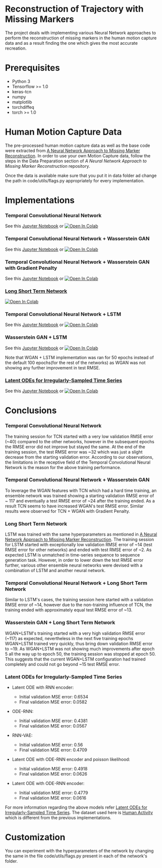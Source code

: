 # Reconstruction of Trajectory with Missing Markers

The project deals with implementing various Neural Network approaches to perform the reconstruction of missing markers in the human motion capture data and as a result finding the one which gives the most accurate recreation.

# Prerequisites

* Python 3
* Tensorflow >= 1.0
* keras-tcn
* numpy
* matplotlib
* torchdiffeq
* torch >= 1.0

# Human Motion Capture Data

The pre-processed human motion capture data as well as the base code were extracted from [A Neural Network Approach to Missing Marker Reconstruction](https://github.com/Svito-zar/NN-for-Missing-Marker-Reconstruction). In order to use your own Motion Capture data, follow the steps in the Data Preparation section of *A Neural Network Approach to Missing Marker Reconstruction* repository.

Once the data is available make sure that you put it in data folder ad change the path in code/utils/flags.py appropriately for every implementation.

# Implementations

### Temporal Convolutional Neural Network

See this [Jupyter Notebook](https://github.com/MeetGandhi/Reconstruction-of-Trajectory-with-Missing-Markers/blob/master/Temporal%20Convolutional%20Neural%20Network/TCN.ipynb) or [![Open In Colab](https://colab.research.google.com/assets/colab-badge.svg)](https://colab.research.google.com/drive/1TvyKyYiPAc3wMLbw-e5CIYFcaj8KyWCg)

### Temporal Convolutional Neural Network + Wasserstein GAN

See this [Jupyter Notebook](https://github.com/MeetGandhi/Reconstruction-of-Trajectory-with-Missing-Markers/blob/master/Temporal%20CNN%20%2B%20Wasserstein%20GAN/TCN_WGAN.ipynb) or [![Open In Colab](https://colab.research.google.com/assets/colab-badge.svg)](https://colab.research.google.com/drive/1jIAf_1XJLDRil7z6_NZomclrGp_4yGXw)

### Temporal Convolutional Neural Network + Wasserstein GAN with Gradient Penalty

See this [Jupyter Notebook](https://github.com/MeetGandhi/Reconstruction-of-Trajectory-with-Missing-Markers/blob/master/Temporal%20CNN%20%2B%20Wasserstein%20GAN%20with%20Gradient%20Penalty/TCN_WGAN_GP.ipynb) or [![Open In Colab](https://colab.research.google.com/assets/colab-badge.svg)](https://colab.research.google.com/drive/1yUxODlBlonchPvQ44J9kfReDvwlJx8_s)

### [Long Short Term Network](https://github.com/Svito-zar/NN-for-Missing-Marker-Reconstruction)

[![Open In Colab](https://colab.research.google.com/assets/colab-badge.svg)](https://colab.research.google.com/drive/1Sx0xBeTOc-9zu8LKadMPy4zmLi7H-Jhz)

### Temporal Convolutional Neural Network + LSTM

See this [Jupyter Notebook](https://github.com/MeetGandhi/Reconstruction-of-Trajectory-with-Missing-Markers/blob/master/Temporal%20CNN%20%2B%20LSTM/TCN_LSTM.ipynb) or [![Open In Colab](https://colab.research.google.com/assets/colab-badge.svg)](https://colab.research.google.com/drive/1_CUVh4rRRxq7d7TJKkG7fBFQ7jWwhPXs)

### Wasserstein GAN + LSTM

See this [Jupyter Notebook](https://github.com/MeetGandhi/Reconstruction-of-Trajectory-with-Missing-Markers/blob/master/Wasserstein%20GAN/WGAN.ipynb) or [![Open In Colab](https://colab.research.google.com/assets/colab-badge.svg)](https://colab.research.google.com/drive/1Q5iDNJBbk0wWcLbWPPplIIU6b6cqA1dV)

Note that WGAN + LSTM implementation was ran for 50 epochs instead of the default 100 epochs(for the rest of the networks) as WGAN was not showing any further improvement in test RMSE.

### [Latent ODEs for Irregularly-Sampled Time Series](https://github.com/YuliaRubanova/latent_ode)

See this [Jupyter Notebook](https://github.com/MeetGandhi/Reconstruction-of-Trajectory-with-Missing-Markers/blob/master/Latent%20ODEs%20for%20Irregularly-Sampled%20Time%20Series/Latent_ODEs_for_Irregularly_Sampled_Time_Series.ipynb) or [![Open In Colab](https://colab.research.google.com/assets/colab-badge.svg)](https://colab.research.google.com/drive/1X42HCkgZh-CsHqtEUVj_EE-CmAdNXCGP)

# Conclusions

### Temporal Convolutional Neural Network

The training session for TCN started with a very low validation RMSE error (~40) compared to the other networks, however in the subsequent epochs the RMSE error did not improve but stayed the same. At the end of the training session, the test RMSE error was ~32 which was just a slight decrease from the starting validation error. According to our observations, the limitations in the receptive field of the Temporal Convolutional Neural Network is the reason for the above training performance.

### Temporal Convolutional Neural Network + Wasserstein GAN

To leverage the WGAN features with TCN which had a hard time training, an ensemble network was trained showing a starting validation RMSE error of ~ 117 and eventually a test RMSE error of ~24 after the training ended. As a result TCN seems to have increased WGAN's test RMSE error. Similar results were observed for TCN + WGAN with Gradient Penalty.

### Long Short Term Network

LSTM was trained with the same hyperparameters as mentioned in [A Neural Network Approach to Missing Marker Reconstruction](https://github.com/Svito-zar/NN-for-Missing-Marker-Reconstruction). The training session for LSTM started with exceptionally low validation RMSE error of ~14 (test RMSE error for other networks) and ended with test RMSE error of ~2. As expected LSTM is unmatched in time-series sequence to sequence generation task. However, in order to lower down the test RMSE error further, various other ensemble neural networks were devised with a combination of LSTM and another neural network.

### Temporal Convolutional Neural Network + Long Short Term Network

Similar to LSTM's cases, the training session here started with a validation RMSE error of ~14, however due to the non-training influence of TCN, the training ended with approximately equal test RMSE error of ~13.

### Wasserstein GAN + Long Short Term Network

WGAN+LSTM's training started with a very high validation RMSE error (~117) as expected, nevertheless in the next five training epochs WGAN+LSTM trained very quickly, thus bring down validation RMSE error to ~19. As WGAN+LSTM was not showing much improvements after epoch 5 all the way up to epoch 50, the training session was stopped at epoch 50. This suggests that the current WGAN+LSTM configuration had trained completely and could not go beyond ~15 test RMSE error.

### Latent ODEs for Irregularly-Sampled Time Series

* Latent ODE with RNN encoder: 
     - Initial validation MSE error: 0.6534
     - Final validation MSE error: 0.0582
 
 * ODE-RNN: 
     - Initial validation MSE error: 0.4381
     - Final validation MSE error: 0.0567
     
 * RNN-VAE: 
     - Initial validation MSE error: 0.56
     - Final validation MSE error: 0.4709
     
 * Latent ODE with ODE-RNN encoder and poisson likelihood: 
     - Initial validation MSE error: 0.4918
     - Final validation MSE error: 0.0626
     
 * Latent ODE with ODE-RNN encoder:
     - Initial validation MSE error: 0.4779
     - Final validation MSE error: 0.0616
     
For more information regarding the above models refer [Latent ODEs for Irregularly-Sampled Time Series](https://arxiv.org/abs/1907.03907). The dataset used here is [Human Activity](https://archive.ics.uci.edu/ml/datasets/Localization+Data+for+Person+Activity/) which is different from the previous implementations.

# Customization

You can experiment with the hyperparameters of the network by changing the same in the file code/utils/flags.py present in each of the network's folder.
